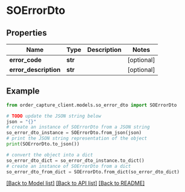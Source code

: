 # SOErrorDto


## Properties

Name | Type | Description | Notes
------------ | ------------- | ------------- | -------------
**error_code** | **str** |  | [optional] 
**error_description** | **str** |  | [optional] 

## Example

```python
from order_capture_client.models.so_error_dto import SOErrorDto

# TODO update the JSON string below
json = "{}"
# create an instance of SOErrorDto from a JSON string
so_error_dto_instance = SOErrorDto.from_json(json)
# print the JSON string representation of the object
print(SOErrorDto.to_json())

# convert the object into a dict
so_error_dto_dict = so_error_dto_instance.to_dict()
# create an instance of SOErrorDto from a dict
so_error_dto_from_dict = SOErrorDto.from_dict(so_error_dto_dict)
```
[[Back to Model list]](../README.md#documentation-for-models) [[Back to API list]](../README.md#documentation-for-api-endpoints) [[Back to README]](../README.md)


